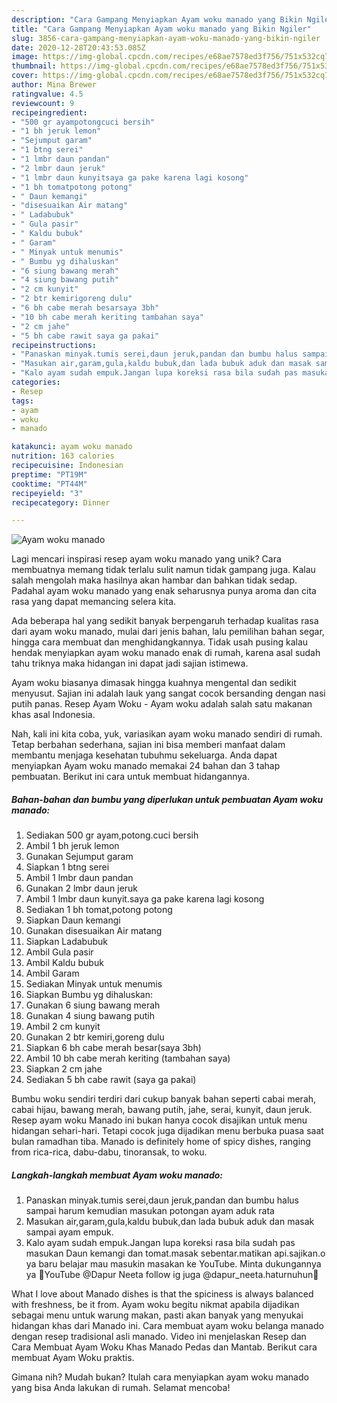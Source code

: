 ```yaml
---
description: "Cara Gampang Menyiapkan Ayam woku manado yang Bikin Ngiler"
title: "Cara Gampang Menyiapkan Ayam woku manado yang Bikin Ngiler"
slug: 3856-cara-gampang-menyiapkan-ayam-woku-manado-yang-bikin-ngiler
date: 2020-12-28T20:43:53.085Z
image: https://img-global.cpcdn.com/recipes/e68ae7578ed3f756/751x532cq70/ayam-woku-manado-foto-resep-utama.jpg
thumbnail: https://img-global.cpcdn.com/recipes/e68ae7578ed3f756/751x532cq70/ayam-woku-manado-foto-resep-utama.jpg
cover: https://img-global.cpcdn.com/recipes/e68ae7578ed3f756/751x532cq70/ayam-woku-manado-foto-resep-utama.jpg
author: Mina Brewer
ratingvalue: 4.5
reviewcount: 9
recipeingredient:
- "500 gr ayampotongcuci bersih"
- "1 bh jeruk lemon"
- "Sejumput garam"
- "1 btng serei"
- "1 lmbr daun pandan"
- "2 lmbr daun jeruk"
- "1 lmbr daun kunyitsaya ga pake karena lagi kosong"
- "1 bh tomatpotong potong"
- " Daun kemangi"
- "disesuaikan Air matang"
- " Ladabubuk"
- " Gula pasir"
- " Kaldu bubuk"
- " Garam"
- " Minyak untuk menumis"
- " Bumbu yg dihaluskan"
- "6 siung bawang merah"
- "4 siung bawang putih"
- "2 cm kunyit"
- "2 btr kemirigoreng dulu"
- "6 bh cabe merah besarsaya 3bh"
- "10 bh cabe merah keriting tambahan saya"
- "2 cm jahe"
- "5 bh cabe rawit saya ga pakai"
recipeinstructions:
- "Panaskan minyak.tumis serei,daun jeruk,pandan dan bumbu halus sampai harum kemudian masukan potongan ayam aduk rata"
- "Masukan air,garam,gula,kaldu bubuk,dan lada bubuk aduk dan masak sampai ayam empuk."
- "Kalo ayam sudah empuk.Jangan lupa koreksi rasa bila sudah pas masukan Daun kemangi dan tomat.masak sebentar.matikan api.sajikan.o ya baru belajar mau masukin masakan ke YouTube. Minta dukungannya ya 🙏YouTube @Dapur Neeta follow ig juga @dapur_neeta.haturnuhun🙏"
categories:
- Resep
tags:
- ayam
- woku
- manado

katakunci: ayam woku manado 
nutrition: 163 calories
recipecuisine: Indonesian
preptime: "PT19M"
cooktime: "PT44M"
recipeyield: "3"
recipecategory: Dinner

---
```



![Ayam woku manado](https://img-global.cpcdn.com/recipes/e68ae7578ed3f756/751x532cq70/ayam-woku-manado-foto-resep-utama.jpg)

Lagi mencari inspirasi resep ayam woku manado yang unik? Cara membuatnya memang tidak terlalu sulit namun tidak gampang juga. Kalau salah mengolah maka hasilnya akan hambar dan bahkan tidak sedap. Padahal ayam woku manado yang enak seharusnya punya aroma dan cita rasa yang dapat memancing selera kita.

Ada beberapa hal yang sedikit banyak berpengaruh terhadap kualitas rasa dari ayam woku manado, mulai dari jenis bahan, lalu pemilihan bahan segar, hingga cara membuat dan menghidangkannya. Tidak usah pusing kalau hendak menyiapkan ayam woku manado enak di rumah, karena asal sudah tahu triknya maka hidangan ini dapat jadi sajian istimewa.

Ayam woku biasanya dimasak hingga kuahnya mengental dan sedikit menyusut. Sajian ini adalah lauk yang sangat cocok bersanding dengan nasi putih panas. Resep Ayam Woku - Ayam woku adalah salah satu makanan khas asal Indonesia.


Nah, kali ini kita coba, yuk, variasikan ayam woku manado sendiri di rumah. Tetap berbahan sederhana, sajian ini bisa memberi manfaat dalam membantu menjaga kesehatan tubuhmu sekeluarga. Anda dapat menyiapkan Ayam woku manado memakai 24 bahan dan 3 tahap pembuatan. Berikut ini cara untuk membuat hidangannya.

<!--inarticleads1-->

##### Bahan-bahan dan bumbu yang diperlukan untuk pembuatan Ayam woku manado:

1. Sediakan 500 gr ayam,potong.cuci bersih
1. Ambil 1 bh jeruk lemon
1. Gunakan Sejumput garam
1. Siapkan 1 btng serei
1. Ambil 1 lmbr daun pandan
1. Gunakan 2 lmbr daun jeruk
1. Ambil 1 lmbr daun kunyit.saya ga pake karena lagi kosong
1. Sediakan 1 bh tomat,potong potong
1. Siapkan  Daun kemangi
1. Gunakan disesuaikan Air matang
1. Siapkan  Ladabubuk
1. Ambil  Gula pasir
1. Ambil  Kaldu bubuk
1. Ambil  Garam
1. Sediakan  Minyak untuk menumis
1. Siapkan  Bumbu yg dihaluskan:
1. Gunakan 6 siung bawang merah
1. Gunakan 4 siung bawang putih
1. Ambil 2 cm kunyit
1. Gunakan 2 btr kemiri,goreng dulu
1. Siapkan 6 bh cabe merah besar(saya 3bh)
1. Ambil 10 bh cabe merah keriting (tambahan saya)
1. Siapkan 2 cm jahe
1. Sediakan 5 bh cabe rawit (saya ga pakai)


Bumbu woku sendiri terdiri dari cukup banyak bahan seperti cabai merah, cabai hijau, bawang merah, bawang putih, jahe, serai, kunyit, daun jeruk. Resep ayam woku Manado ini bukan hanya cocok disajikan untuk menu hidangan sehari-hari. Tetapi cocok juga dijadikan menu berbuka puasa saat bulan ramadhan tiba. Manado is definitely home of spicy dishes, ranging from rica-rica, dabu-dabu, tinoransak, to woku. 

<!--inarticleads2-->

##### Langkah-langkah membuat Ayam woku manado:

1. Panaskan minyak.tumis serei,daun jeruk,pandan dan bumbu halus sampai harum kemudian masukan potongan ayam aduk rata
1. Masukan air,garam,gula,kaldu bubuk,dan lada bubuk aduk dan masak sampai ayam empuk.
1. Kalo ayam sudah empuk.Jangan lupa koreksi rasa bila sudah pas masukan Daun kemangi dan tomat.masak sebentar.matikan api.sajikan.o ya baru belajar mau masukin masakan ke YouTube. Minta dukungannya ya 🙏YouTube @Dapur Neeta follow ig juga @dapur_neeta.haturnuhun🙏


What I love about Manado dishes is that the spiciness is always balanced with freshness, be it from. Ayam woku begitu nikmat apabila dijadikan sebagai menu untuk warung makan, pasti akan banyak yang menyukai hidangan khas dari Manado ini. Cara membuat ayam woku belanga manado dengan resep tradisional asli manado. Video ini menjelaskan Resep dan Cara Membuat Ayam Woku Khas Manado Pedas dan Mantab. Berikut cara membuat Ayam Woku praktis. 

Gimana nih? Mudah bukan? Itulah cara menyiapkan ayam woku manado yang bisa Anda lakukan di rumah. Selamat mencoba!
